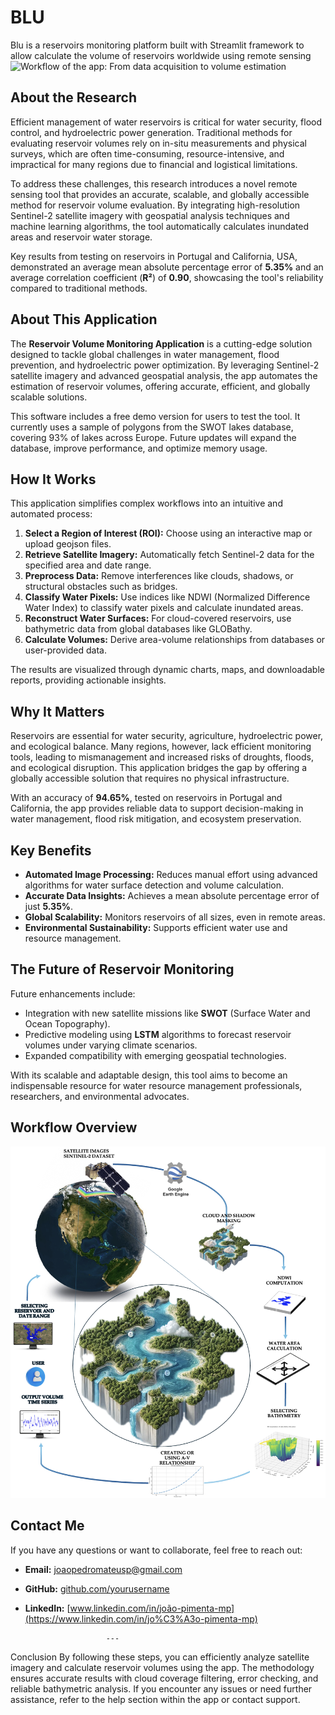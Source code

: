 # BLU
Blu is a reservoirs monitoring platform built with Streamlit framework to allow calculate the volume of reservoirs worldwide using remote sensing
![Workflow of the app: From data acquisition to volume estimation](https://github.com/joao862/BLU/blob/main/app.png)

## About the Research
Efficient management of water reservoirs is critical for water security, flood control, and hydroelectric power generation. Traditional methods for evaluating reservoir volumes rely on in-situ measurements and physical surveys, which are often time-consuming, resource-intensive, and impractical for many regions due to financial and logistical limitations.

To address these challenges, this research introduces a novel remote sensing tool that provides an accurate, scalable, and globally accessible method for reservoir volume evaluation. By integrating high-resolution Sentinel-2 satellite imagery with geospatial analysis techniques and machine learning algorithms, the tool automatically calculates inundated areas and reservoir water storage. 

Key results from testing on reservoirs in Portugal and California, USA, demonstrated an average mean absolute percentage error of **5.35%** and an average correlation coefficient (**R²**) of **0.90**, showcasing the tool's reliability compared to traditional methods.

## About This Application
The **Reservoir Volume Monitoring Application** is a cutting-edge solution designed to tackle global challenges in water management, flood prevention, and hydroelectric power optimization. By leveraging Sentinel-2 satellite imagery and advanced geospatial analysis, the app automates the estimation of reservoir volumes, offering accurate, efficient, and globally scalable solutions.

This software includes a free demo version for users to test the tool. It currently uses a sample of polygons from the SWOT lakes database, covering 93% of lakes across Europe. Future updates will expand the database, improve performance, and optimize memory usage.

## How It Works
This application simplifies complex workflows into an intuitive and automated process:
1. **Select a Region of Interest (ROI):** Choose using an interactive map or upload geojson files.
2. **Retrieve Satellite Imagery:** Automatically fetch Sentinel-2 data for the specified area and date range.
3. **Preprocess Data:** Remove interferences like clouds, shadows, or structural obstacles such as bridges.
4. **Classify Water Pixels:** Use indices like NDWI (Normalized Difference Water Index) to classify water pixels and calculate inundated areas.
5. **Reconstruct Water Surfaces:** For cloud-covered reservoirs, use bathymetric data from global databases like GLOBathy.
6. **Calculate Volumes:** Derive area-volume relationships from databases or user-provided data.

The results are visualized through dynamic charts, maps, and downloadable reports, providing actionable insights.

## Why It Matters
Reservoirs are essential for water security, agriculture, hydroelectric power, and ecological balance. Many regions, however, lack efficient monitoring tools, leading to mismanagement and increased risks of droughts, floods, and ecological disruption. This application bridges the gap by offering a globally accessible solution that requires no physical infrastructure. 

With an accuracy of **94.65%**, tested on reservoirs in Portugal and California, the app provides reliable data to support decision-making in water management, flood risk mitigation, and ecosystem preservation.

## Key Benefits
- **Automated Image Processing:** Reduces manual effort using advanced algorithms for water surface detection and volume calculation.
- **Accurate Data Insights:** Achieves a mean absolute percentage error of just **5.35%**.
- **Global Scalability:** Monitors reservoirs of all sizes, even in remote areas.
- **Environmental Sustainability:** Supports efficient water use and resource management.

## The Future of Reservoir Monitoring
Future enhancements include:
- Integration with new satellite missions like **SWOT** (Surface Water and Ocean Topography).
- Predictive modeling using **LSTM** algorithms to forecast reservoir volumes under varying climate scenarios.
- Expanded compatibility with emerging geospatial technologies.

With its scalable and adaptable design, this tool aims to become an indispensable resource for water resource management professionals, researchers, and environmental advocates.

## Workflow Overview
![Workflow of the app: From data acquisition to volume estimation](https://github.com/joao862/BLU/blob/main/workflow.png)

## Contact Me
If you have any questions or want to collaborate, feel free to reach out:

- **Email:** [joaopedromateusp@gmail.com](mailto:joaopedromateusp@gmail.com)
- **GitHub:** [github.com/yourusername](https://github.com/yourusername)
- **LinkedIn:** [www.linkedin.com/in/joão-pimenta-mp](https://www.linkedin.com/in/jo%C3%A3o-pimenta-mp)

                        ---
Conclusion
By following these steps, you can efficiently analyze satellite imagery and calculate reservoir volumes using the app. The methodology ensures accurate results with cloud coverage filtering, error checking, and reliable bathymetric analysis.
If you encounter any issues or need further assistance, refer to the help section within the app or contact support.
